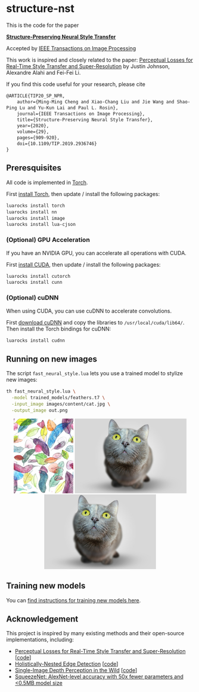 # structure-nst

This is the code for the paper

**[Structure-Preserving Neural Style Transfer](https://ieeexplore.ieee.org/stamp/stamp.jsp?tp=&arnumber=8816670)**

Accepted by [IEEE Transactions on Image Processing](https://ieeexplore.ieee.org/document/8816670)

This work is inspired and closely related to the paper:
[Perceptual Losses for Real-Time Style Transfer and Super-Resolution](http://cs.stanford.edu/people/jcjohns/eccv16/)
by Justin Johnson, Alexandre Alahi and Fei-Fei Li.

If you find this code useful for your research, please cite

```
@ARTICLE{TIP20_SP_NPR, 
	author={Ming-Ming Cheng and Xiao-Chang Liu and Jie Wang and Shao-Ping Lu and Yu-Kun Lai and Paul L. Rosin}, 
	journal={IEEE Transactions on Image Processing}, 
	title={Structure-Preserving Neural Style Transfer}, 
	year={2020}, 
	volume={29},  
	pages={909-920}, 
	doi={10.1109/TIP.2019.2936746}
}
```

## Preresquisites
All code is implemented in [Torch](http://torch.ch/).

First [install Torch](http://torch.ch/docs/getting-started.html#installing-torch), then
update / install the following packages:

```bash
luarocks install torch
luarocks install nn
luarocks install image
luarocks install lua-cjson
```

### (Optional) GPU Acceleration

If you have an NVIDIA GPU, you can accelerate all operations with CUDA.

First [install CUDA](https://developer.nvidia.com/cuda-downloads), then
update / install the following packages:

```bash
luarocks install cutorch
luarocks install cunn
```

### (Optional) cuDNN

When using CUDA, you can use cuDNN to accelerate convolutions.

First [download cuDNN](https://developer.nvidia.com/cudnn) and copy the
libraries to `/usr/local/cuda/lib64/`. Then install the Torch bindings for cuDNN:

```bash
luarocks install cudnn
```

## Running on new images
The script `fast_neural_style.lua` lets you use a trained model to stylize new images:

```bash
th fast_neural_style.lua \
  -model trained_models/feathers.t7 \
  -input_image images/content/cat.jpg \
  -output_image out.png
```

<p align='center'>
  <img src='images/styles/feathers.jpg' height="200px">
  <img src='images/content/cat.jpg' height="200px">
  <img src='images/content/cat.jpg' height="200px">
</ p>

## Training new models

You can [find instructions for training new models here](doc/training.md).

## Acknowledgement
This project is inspired by many existing methods and their open-source implementations, including:
* [Perceptual Losses for Real-Time Style Transfer and Super-Resolution](https://arxiv.org/abs/1603.08155) [[code](https://github.com/jcjohnson/fast-neural-style)]
* [Holistically-Nested Edge Detection](https://www.cv-foundation.org/openaccess/content_iccv_2015/papers/Xie_Holistically-Nested_Edge_Detection_ICCV_2015_paper.pdf) [[code](https://github.com/s9xie/hed)]
* [Single-Image Depth Perception in the Wild](https://papers.nips.cc/paper/6489-single-image-depth-perception-in-the-wild.pdf) [[code](https://github.com/princeton-vl/relative_depth)]
* [SqueezeNet: AlexNet-level accuracy with 50x fewer parameters and <0.5MB model size](https://arxiv.org/pdf/1602.07360.pdf)

